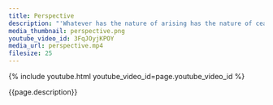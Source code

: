 ```yaml
---
title: Perspective
description: "'Whatever has the nature of arising has the nature of ceasing.' The Buddha"
media_thumbnail: perspective.png
youtube_video_id: 3FqJOyjKPOY
media_url: perspective.mp4
filesize: 25
---
```


{% include youtube.html youtube_video_id=page.youtube_video_id %}

<div class="buddha_quote">{{page.description}}</div>
